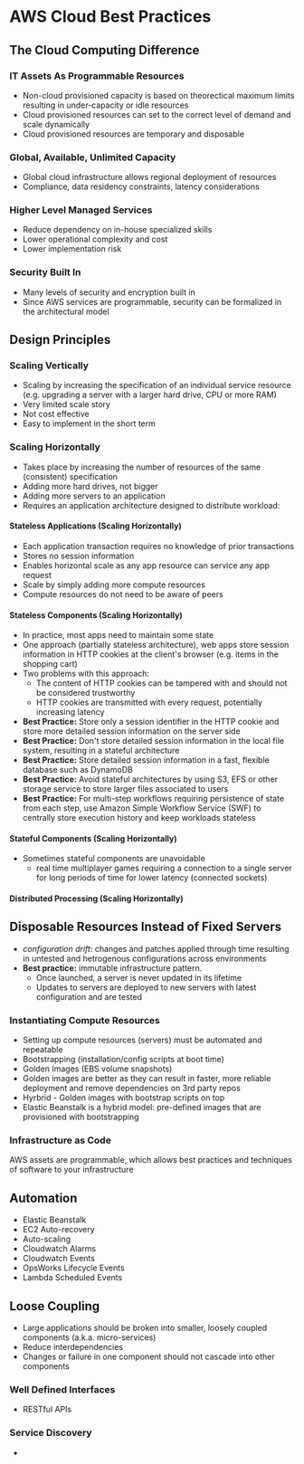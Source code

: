 # AWS Cloud Best Practices

## The Cloud Computing Difference
### IT Assets As Programmable Resources
  - Non-cloud provisioned capacity is based on theorectical maximum limits resulting in under-capacity 
  or idle resources
  - Cloud provisioned resources can set to the correct level of demand and scale dynamically
  - Cloud provisioned resources are temporary and disposable

### Global, Available, Unlimited Capacity
  - Global cloud infrastructure allows regional deployment of resources
  - Compliance, data residency constraints, latency considerations

### Higher Level Managed Services
  - Reduce dependency on in-house specialized skills
  - Lower operational complexity and cost
  - Lower implementation risk

### Security Built In
  - Many levels of security and encryption built in
  - Since AWS services are programmable, security can be formalized in 
  the architectural model

## Design Principles

### Scaling Vertically
  - Scaling by increasing the specification of an individual service resource 
  (e.g. upgrading a server with a larger hard drive, CPU or more RAM)
  - Very limited scale story
  - Not cost effective
  - Easy to implement in the short term

### Scaling Horizontally
  - Takes place by increasing the number of resources of the same (consistent) 
  specification
  - Adding more hard drives, not bigger
  - Adding more servers to an application
  - Requires an application architecture designed to distribute workload:

#### Stateless Applications (Scaling Horizontally)
  - Each application transaction requires no knowledge of prior transactions
  - Stores no session information
  - Enables horizontal scale as any app resource can service any app request
  - Scale by simply adding more compute resources
  - Compute resources do not need to be aware of peers
  
#### Stateless Components (Scaling Horizontally)
  - In practice, most apps need to maintain some state
  - One approach (partially stateless architecture), web apps store session information
  in HTTP cookies at the client's browser (e.g. items in the shopping cart)
  - Two problems with this approach:
    - The content of HTTP cookies can be tampered with and should not be considered trustworthy
    - HTTP cookies are transmitted with every request, potentially increasing latency
  - **Best Practice:**  Store only a session identifier in the HTTP cookie and store more detailed 
  session information on the server side
  - **Best Practice:** Don't store detailed session information in the local file system, resulting in a 
  stateful architecture
  - **Best Practice:** Store detailed session information in a fast, flexible database such as DynamoDB
  - **Best Practice:** Avoid stateful architectures by using S3, EFS or other storage service to store 
  larger files associated to users
  - **Best Practice:** For multi-step workflows requiring persistence of state from each step, 
  use Amazon Simple Workflow Service (SWF) to centrally store execution history and keep workloads stateless
  
#### Stateful Components (Scaling Horizontally)
  - Sometimes stateful components are unavoidable
    - real time multiplayer games requiring a connection to a single server for long periods of time for 
    lower latency (connected sockets)

#### Distributed Processing (Scaling Horizontally)

## Disposable Resources Instead of Fixed Servers
  - *configuration drift*:  changes and patches applied through time resulting in untested and hetrogenous configurations across environments
  - **Best practice:**  immutable infrastructure pattern.  
    - Once launched, a server is never updated in its lifetime
    - Updates to servers are deployed to new servers with latest configuration and are tested
    
### Instantiating Compute Resources

  - Setting up compute resources (servers) must be automated and repeatable
  - Bootstrapping (installation/config scripts at boot time)
  - Golden Images (EBS volume snapshots)
  - Golden images are better as they can result in faster, more reliable deployment and 
  remove dependencies on 3rd party repos
  - Hyrbrid - Golden images with bootstrap scripts on top
  - Elastic Beanstalk is a hybrid model:  pre-defined images that are provisioned with bootstrapping
  
### Infrastructure as Code

AWS assets are programmable, which allows best practices and techniques of software to your infrastructure

## Automation
  - Elastic Beanstalk
  - EC2 Auto-recovery
  - Auto-scaling
  - Cloudwatch Alarms
  - Cloudwatch Events
  - OpsWorks Lifecycle Events
  - Lambda Scheduled Events
  
## Loose Coupling

  - Large applications should be broken into smaller, loosely coupled components (a.k.a. micro-services)
  - Reduce interdependencies
  - Changes or failure in one component should not cascade into other components

### Well Defined Interfaces
  - RESTful APIs

### Service Discovery
  - 

  
